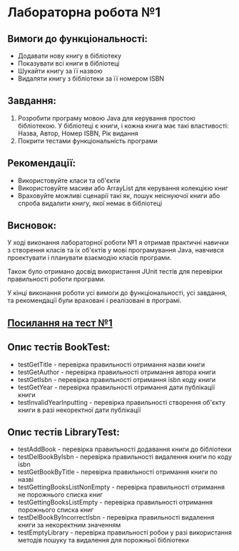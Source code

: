 # Лабораторна робота №1


## Вимоги до функціональності:
* Додавати нову книгу в бібліотеку
* Показувати всі книги в бібліотеці
* Шукайти книгу за її назвою
* Видаляти книгу з бібліотеки за її номером ISBN

## Завдання:
1. Розробити програму мовою Java для керування простою бібліотекою. У бібліотеці є книги, і кожна книга має такі властивості: Назва, Автор, Номер ISBN, Рік видання
2. Покрити тестами функціональність програми

## Рекомендації:
* Використовуйте класи та об'єкти
* Використовуйте масиви або ArrayList для керування колекцією книг
* Враховуйте можливі сценарії такі як, пошук неіснуючої книги або спроба видалити книгу, якої немає в бібліотеці

## Висновок:
У ході виконання лабораторної роботи №1 я отримав практичні навички з створення класів та їх об'єктів у мові програмування Java, навчився проектувати і планувати взаємодію класів програми. 

Також було отримано досвід використання JUnit тестів для перевірки правильності роботи програми.

У кінці виконання роботи усі вимоги до функціональності, усі завдання, та рекомендації були враховані і реалізовані в програмі.

## [Посилання на тест №1]()

## Опис тестів BookTest:
* testGetTitle - перевірка правильності отримання назви книги
* testGetAuthor - перевірка правильності отримання автора книги
* testGetIsbn - перевірка правильності отримання isbn коду книги
* testGetYear - перевірка правильності отримання дати публікації книги
* testInvalidYearInputting - перевірка правильності створення об'єкту книги в разі некоректної дати публікації

## Опис тестів LibraryTest:
* testAddBook - перевірка правильності додавання книги до бібліотеки
* testDelBookByIsbn - перевірка правильності видалення книги по коду isbn
* testGetBookByTitle - перевірка правильності отримання книги по назві 
* testGettingBooksListNonEmpty - перевірка правильності отримання не порожнього списка книг
* testGettingBooksListEmpty - перевірка правильності отримання порожнього списка книг
* testDelBookByIncorrectIsbn - перевірка правильності видалення книги за некоректним значенням
* testEmptyLibrary - перевірка правильності робои у разі використання методів пошуку та видалення для порожньої бібліотеки